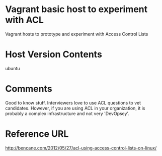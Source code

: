 # Vagrant basic host to experiment with ACL
Vagrant hosts to prototype and experiment with Access Control Lists

Host Version Contents
========
ubuntu

Comments
========
Good to know stuff. Interviewers love to use ACL questions to vet candidates. However, if you are using ACL in your organization, it is probably a complex infrastructure and not very 'DevOpsey'. 

Reference URL
========
http://bencane.com/2012/05/27/acl-using-access-control-lists-on-linux/
